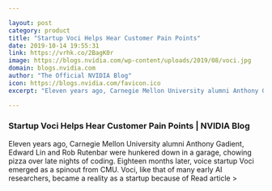 ```yaml
---

layout: post
category: product
title: "Startup Voci Helps Hear Customer Pain Points"
date: 2019-10-14 19:55:31
link: https://vrhk.co/2BagK0r
image: https://blogs.nvidia.com/wp-content/uploads/2019/08/voci.jpg
domain: blogs.nvidia.com
author: "The Official NVIDIA Blog"
icon: https://blogs.nvidia.com/favicon.ico
excerpt: "Eleven years ago, Carnegie Mellon University alumni Anthony Gadient, Edward Lin and Rob Rutenbar were hunkered down in a garage, chowing pizza over late nights of coding. Eighteen months later, voice startup Voci emerged as a spinout from CMU. Voci, like that of many early AI researchers, became a reality as a startup because of Read article &gt;"

---
```


### Startup Voci Helps Hear Customer Pain Points | NVIDIA Blog

Eleven years ago, Carnegie Mellon University alumni Anthony Gadient, Edward Lin and Rob Rutenbar were hunkered down in a garage, chowing pizza over late nights of coding. Eighteen months later, voice startup Voci emerged as a spinout from CMU. Voci, like that of many early AI researchers, became a reality as a startup because of Read article &gt;